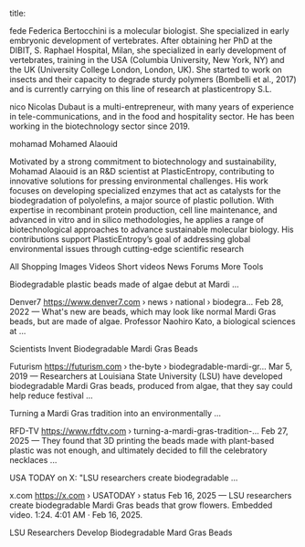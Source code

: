 title:


fede
Federica Bertocchini is a molecular biologist. She specialized in early embryonic development of vertebrates. After obtaining her PhD at the DIBIT, S. Raphael Hospital, Milan, she specialized in early development of vertebrates, training in the USA (Columbia University, New York, NY) and the UK (University College London, London, UK). She started to work on insects and their capacity to degrade sturdy polymers (Bombelli et al., 2017) and is currently carrying on this line of research at plasticentropy S.L.

 nico
Nicolas Dubaut is a multi-entrepreneur, with many years of experience in tele-communications, and in the food and hospitality sector. He has been working in the biotechnology sector since 2019.

 mohamad
Mohamed Alaouid

Motivated by a strong commitment to biotechnology and sustainability, Mohamad Alaouid is an R&D scientist at PlasticEntropy, contributing to innovative solutions for pressing environmental challenges. His work focuses on developing specialized enzymes that act as catalysts for the biodegradation of polyolefins, a major source of plastic pollution. With expertise in recombinant protein production, cell line maintenance, and advanced in vitro and in silico methodologies, he applies a range of biotechnological approaches to advance sustainable molecular biology. His contributions support PlasticEntropy’s goal of addressing global environmental issues through cutting-edge scientific research

All
Shopping
Images
Videos
Short videos
News
Forums
More
Tools

Biodegradable plastic beads made of algae debut at Mardi ...

Denver7
https://www.denver7.com › news › national › biodegra...
Feb 28, 2022 — What's new are beads, which may look like normal Mardi Gras beads, but are made of algae. Professor Naohiro Kato, a biological sciences at ...

Scientists Invent Biodegradable Mardi Gras Beads

Futurism
https://futurism.com › the-byte › biodegradable-mardi-gr...
Mar 5, 2019 — Researchers at Louisiana State University (LSU) have developed biodegradable Mardi Gras beads, produced from algae, that they say could help reduce festival ...

Turning a Mardi Gras tradition into an environmentally ...

RFD-TV
https://www.rfdtv.com › turning-a-mardi-gras-tradition-...
Feb 27, 2025 — They found that 3D printing the beads made with plant-based plastic was not enough, and ultimately decided to fill the celebratory necklaces ...

USA TODAY on X: "LSU researchers create biodegradable ...

x.com
https://x.com › USATODAY › status
Feb 16, 2025 — LSU researchers create biodegradable Mardi Gras beads that grow flowers. Embedded video. 1:24. 4:01 AM · Feb 16, 2025.

LSU Researchers Develop Biodegradable Mard Gras Beads
